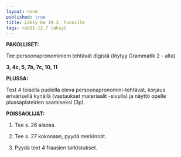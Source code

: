 ```yaml
---
layout: none
published: true
title: Läksy ke 19.3. tunnille
tags: rub11-12.7 läksyt
---
```

**PAKOLLISET:**

Tee persoonapronominiem tehtävät digistä (löytyy Grammatik 2 - alta)

**3, 4c, 5, 7b, 7c, 10, 11**

**PLUSSA:**

Text 4 toisella puolella oleva persoonapronomini-tehtävät, korjaus erivärisellä kynällä (vastaukset materiaalit -sivulla) ja näyttö opelle plussapisteiden saamiseksi (3p).

**POISSAOLIJAT:**

1. Tee s. 26 alaosa.

2. Tee s. 27 kokonaan, pyydä merkinnät.

3. Pyydä text 4 fraasien tarkistukset.

